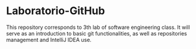 # Laboratorio-GitHub
This repository corresponds to 3th lab of software engineering class. It will serve as an introduction to basic git functionalities, as well as repositories management and IntelliJ IDEA use.
